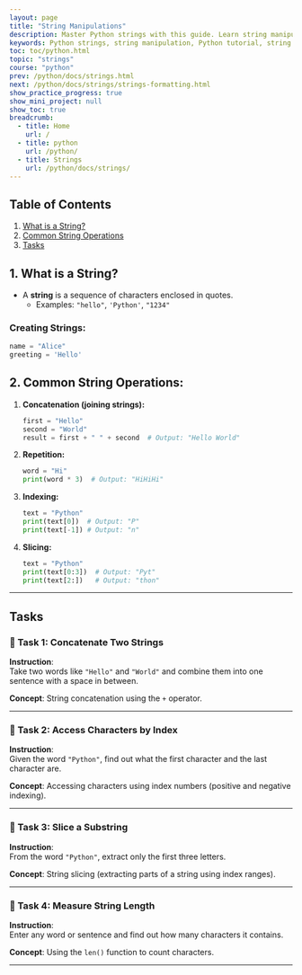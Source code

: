```yaml
---
layout: page
title: "String Manipulations" 
description: Master Python strings with this guide. Learn string manipulations, methods, slicing with examples to improve your Python coding skills fast.  
keywords: ​Python strings, string manipulation, Python tutorial, string methods, Python basics, string operations, beginner Python, Python string examples, Python string functions, learn with yasir
toc: toc/python.html
topic: "strings"
course: "python"
prev: /python/docs/strings.html
next: /python/docs/strings/strings-formatting.html
show_practice_progress: true
show_mini_project: null
show_toc: true
breadcrumb:
  - title: Home
    url: /
  - title: python
    url: /python/
  - title: Strings
    url: /python/docs/strings/
---
```


## Table of Contents

1. [What is a String?](#1-what-is-a-string)
2. [Common String Operations](#2-common-string-operations)
3. [Tasks](#tasks)

## 1. What is a String?
- A **string** is a sequence of characters enclosed in quotes.
  - Examples: `"hello"`, `'Python'`, `"1234"`

### Creating Strings:
```python
name = "Alice"
greeting = 'Hello'
```

## 2. Common String Operations:
1. **Concatenation (joining strings):**
   ```python
   first = "Hello"
   second = "World"
   result = first + " " + second  # Output: "Hello World"
   ```

2. **Repetition:**
   ```python
   word = "Hi"
   print(word * 3)  # Output: "HiHiHi"
   ```

3. **Indexing:**
   ```python
   text = "Python"
   print(text[0])  # Output: "P"
   print(text[-1]) # Output: "n"
   ```

4. **Slicing:**
   ```python
   text = "Python"
   print(text[0:3])  # Output: "Pyt"
   print(text[2:])   # Output: "thon"
   ```

---

## Tasks

### 🔹 Task 1: Concatenate Two Strings  
**Instruction**:  
Take two words like `"Hello"` and `"World"` and combine them into one sentence with a space in between.

**Concept**: String concatenation using the `+` operator.

---

### 🔹 Task 2: Access Characters by Index  
**Instruction**:  
Given the word `"Python"`, find out what the first character and the last character are.

**Concept**: Accessing characters using index numbers (positive and negative indexing).

---

### 🔹 Task 3: Slice a Substring  
**Instruction**:  
From the word `"Python"`, extract only the first three letters.

**Concept**: String slicing (extracting parts of a string using index ranges).

---

### 🔹 Task 4: Measure String Length  
**Instruction**:  
Enter any word or sentence and find out how many characters it contains.

**Concept**: Using the `len()` function to count characters.

---




